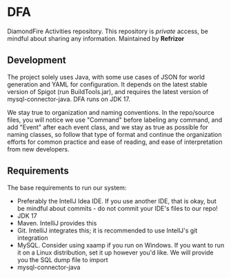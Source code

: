 # DFA

DiamondFire Activities repository. This repository is *private* access, be mindful about sharing any information. Maintained by **Refrizor**


## Development
The project solely uses Java, with some use cases of JSON for world generation and YAML for configuration. It depends on the latest stable version of Spigot (run BuildTools.jar), and requires the latest version of mysql-connector-java. DFA runs on JDK 17.

We stay true to organization and naming conventions. In the repo/source files, you will notice we use "Command" before labeling any command, and add "Event" after each event class, and we stay as true as possible for naming classes, so follow that type of format and continue the organization efforts for common practice and ease of reading, and ease of interpretation from new developers.

## Requirements
The base requirements to run our system:
- Preferably the IntellJ Idea IDE. If you use another IDE, that is okay, but be mindful about commits - do not commit your IDE's files to our repo!
- JDK 17
- Maven. IntelliJ provides this
- Git. IntelliJ integrates this; it is recommended to use IntellJ's git integration
- MySQL. Consider using xaamp if you run on Windows. If you want to run it on a Linux distribution, set it up however you'd like. We will provide you the SQL dump file to import
- mysql-connector-java
